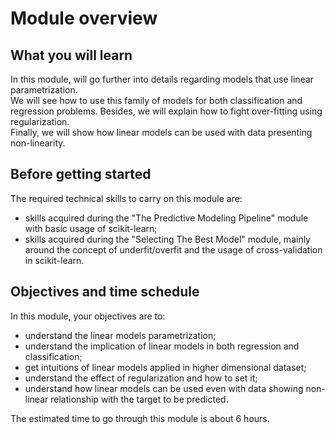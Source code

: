 # Module overview

## What you will learn

<!-- Give in plain English what the module is about -->

In this module, will go further into details regarding models that use 
linear parametrization.  
We will see how to use this family of models for both classification and
regression problems. Besides, we will explain how to fight over-fitting using
regularization.  
Finally, we will show how linear models can be used with
data presenting non-linearity.

## Before getting started

<!-- Give the required skills for the module -->

The required technical skills to carry on this module are:

- skills acquired during the "The Predictive Modeling Pipeline" module with
  basic usage of scikit-learn;
- skills acquired during the "Selecting The Best Model" module, mainly around
  the concept of underfit/overfit and the usage of cross-validation in
  scikit-learn.

<!-- Point to resources to learning these skills -->

## Objectives and time schedule

<!-- Give the learning objectives -->

In this module, your objectives are to:

- understand the linear models parametrization;
- understand the implication of linear models in both 
  regression and classification;
- get intuitions of linear models applied in higher dimensional dataset;
- understand the effect of regularization and how to set it;
- understand how linear models can be used even with data showing non-linear
  relationship with the target to be predicted.

<!-- Give the investment in time -->

The estimated time to go through this module is about 6 hours.
